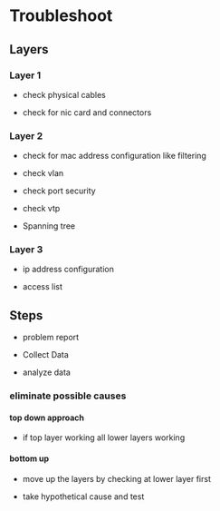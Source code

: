 
# Troubleshoot  

## Layers   

### Layer 1   

* check physical cables   

* check for nic card and connectors   

### Layer 2   

* check for mac address configuration like filtering   

* check vlan   

* check port security   

* check vtp   

* Spanning tree   

### Layer 3   

* ip address configuration   

* access list   

## Steps   

* problem report   

* Collect Data   

* analyze data   

### eliminate possible causes   

#### top down approach   

* if top layer working all lower layers working   

#### bottom up   

* move up the layers by checking at lower layer first   

* take hypothetical cause and test   
